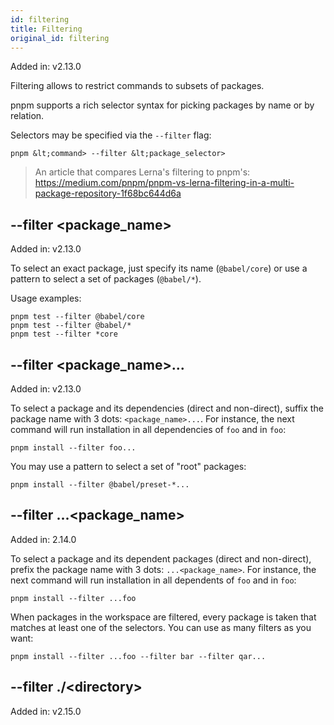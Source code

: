 ```yaml
---
id: filtering
title: Filtering
original_id: filtering
---
```


Added in: v2.13.0

Filtering allows to restrict commands to subsets of packages.

pnpm supports a rich selector syntax for picking packages by name
or by relation.

Selectors may be specified via the `--filter` flag:

```text
pnpm &lt;command> --filter &lt;package_selector>
```

> An article that compares Lerna's filtering to pnpm's: https://medium.com/pnpm/pnpm-vs-lerna-filtering-in-a-multi-package-repository-1f68bc644d6a

## --filter &lt;package_name>

Added in: v2.13.0

To select an exact package, just specify its name (`@babel/core`) or use a pattern
to select a set of packages (`@babel/*`).

Usage examples:

```text
pnpm test --filter @babel/core
pnpm test --filter @babel/*
pnpm test --filter *core
```

## --filter &lt;package_name>...

Added in: v2.13.0

To select a package and its dependencies (direct and non-direct), suffix the package name with 3 dots: `<package_name>...`.
For instance, the next command will run installation in all dependencies of `foo` and in `foo`:

```text
pnpm install --filter foo...
```

You may use a pattern to select a set of "root" packages:

```text
pnpm install --filter @babel/preset-*...
```

## --filter ...&lt;package_name>

Added in: 2.14.0

To select a package and its dependent packages (direct and non-direct), prefix the package name with 3 dots: `...<package_name>`.
For instance, the next command will run installation in all dependents of `foo` and in `foo`:

```text
pnpm install --filter ...foo
```

When packages in the workspace are filtered, every package is taken that matches at least one of
the selectors. You can use as many filters as you want:

```text
pnpm install --filter ...foo --filter bar --filter qar...
```

## --filter ./&lt;directory>

Added in: v2.15.0
